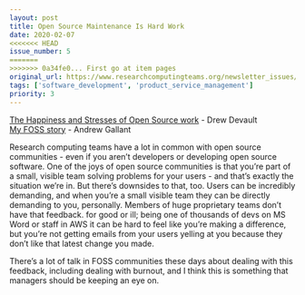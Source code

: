 ```yaml
---
layout: post
title: Open Source Maintenance Is Hard Work
date: 2020-02-07
<<<<<<< HEAD
issue_number: 5
=======
>>>>>>> 0a34fe0... First go at item pages
original_url: https://www.researchcomputingteams.org/newsletter_issues/0005
tags: ['software_development', 'product_service_management']
priority: 3
---
```


<!-- markdownlint-disable MD033 -->
<!-- markdownlint-disable MD041 -->
<!-- markdownlint-disable MD049 -->

[The Happiness and Stresses of Open Source work](https://drewdevault.com/2020/01/21/Stress-and-happiness.html) - Drew Devault<br/>
[My FOSS story](https://blog.burntsushi.net/foss/) - Andrew Gallant<br/>

Research computing teams have a lot in common with open source communities - even if you aren’t developers or developing open source software.   One of the joys of open source communities is that you’re part of a small, visible team solving problems for your users - and that’s exactly the situation we’re in.  But there’s downsides to that, too.  Users can be incredibly demanding, and when you’re a small visible team they can be directly demanding to you, personally.  Members of  huge proprietary teams don’t have that feedback. for good or ill; being one of thousands of devs on MS Word or staff in AWS it can be hard to feel like you’re making a difference, but you’re not getting emails from your users yelling at you because they don’t like that latest change you made.

There’s a lot of talk in FOSS communities these days about dealing with this feedback, including dealing with burnout, and I think this is something that managers should be keeping an eye on.

